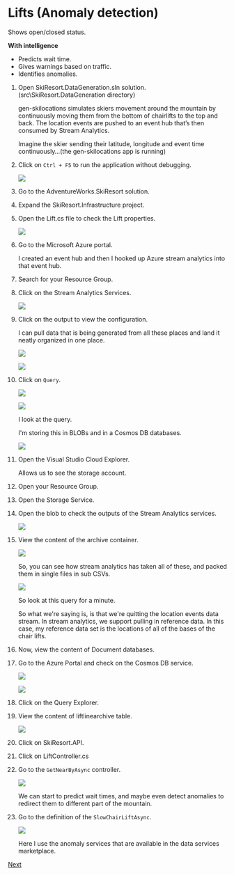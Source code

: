 # Lifts (Anomaly detection)

Shows open/closed status.

**With intelligence**
- Predicts wait time.
- Gives warnings based on traffic.
- Identifies anomalies.

1.	Open SkiResort.DataGeneration.sln solution. (src\SkiResort.DataGeneration directory)

    gen-skilocations simulates skiers movement around the mountain by continuously moving them from the bottom of chairlifts to the top and back. The location events are pushed to an event hub that’s then consumed by Stream Analytics. 

    Imagine the skier sending their latitude, longitude and event time continuously…(the gen-skilocations app is running)

1.	Click on `Ctrl + F5` to run the application without debugging.

    ![](img/image45.jpg)

1.	Go to the AdventureWorks.SkiResort solution.

1.	Expand the SkiResort.Infrastructure project.

1.	Open the Lift.cs file to check the Lift properties.

    ![](img/image46.jpg)

1.	Go to the Microsoft Azure portal.

    I created an event hub and then I hooked up Azure stream analytics into that event hub.

1.	Search for your Resource Group.

1.	Click on the Stream Analytics Services.

    ![](img/image47.jpg)

1.	Click on the output to view the configuration.

    I can pull data that is being generated from all these places and land it neatly organized in one place.

    ![](img/image48.jpg)

    ![](img/image5.png)

1.	Click on `Query`.

    ![](img/image49.jpg)

    ![](img/image50.jpg)

    I look at the query.

    I'm storing this in BLOBs and in a Cosmos DB databases. 

    ![](img/image5.png)

1.	Open the Visual Studio Cloud Explorer.

    Allows us to see the storage account.

1.	Open your Resource Group.

1.	Open the Storage Service.

1.	Open the blob to check the outputs of the Stream Analytics services.

    ![](img/image51.jpg)

1.	View the content of the archive container.

    ![](img/image52.jpg)

    So, you can see how stream analytics has taken all of these, and packed them in single files in sub CSVs.

    ![](img/image53.jpg)

    So look at this query for a minute.

    So what we're saying is, is that we're quitting the location events data stream.
    In stream analytics, we support pulling in reference data. In this case, my reference data set is the locations of all of the bases of the chair lifts.

1.	Now, view the content of Document databases.

1.	Go to the Azure Portal and check on the Cosmos DB service.

    ![](img/image2.png)

    ![](img/image3.png)

1.	Click on the Query Explorer.

1.	View the content of liftlinearchive table.

    ![](img/image4.png)

1.	Click on SkiResort.API.

1.	Click on LiftController.cs

1.	Go to the `GetNearByAsync` controller.

    ![](img/image57.jpg)

    We can start to predict wait times, and maybe even detect anomalies to redirect them to different part of the mountain.

1.	Go to the definition of the `SlowChairLiftAsync`.

    ![](img/image58.jpg)

    Here I use the anomaly services that are available in the data services marketplace.

<a href="05.Dining.md">Next</a>